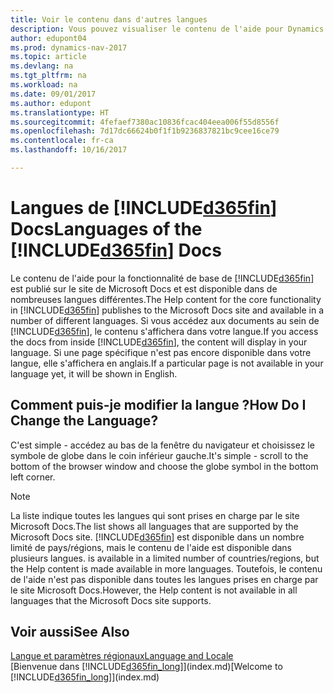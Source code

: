 ```yaml
---
title: Voir le contenu dans d'autres langues
description: Vous pouvez visualiser le contenu de l'aide pour Dynamics NAV dans d'autres langues.
author: edupont04
ms.prod: dynamics-nav-2017
ms.topic: article
ms.devlang: na
ms.tgt_pltfrm: na
ms.workload: na
ms.date: 09/01/2017
ms.author: edupont
ms.translationtype: HT
ms.sourcegitcommit: 4fefaef7380ac10836fcac404eea006f55d8556f
ms.openlocfilehash: 7d17dc66624b0f1f1b9236837821bc9cee16ce79
ms.contentlocale: fr-ca
ms.lasthandoff: 10/16/2017

---
```

# <a name="languages-of-the-included365finincludesd365finmdmd-docs"></a><span data-ttu-id="c75eb-103">Langues de [!INCLUDE[d365fin](includes/d365fin_md.md)] Docs</span><span class="sxs-lookup"><span data-stu-id="c75eb-103">Languages of the [!INCLUDE[d365fin](includes/d365fin_md.md)] Docs</span></span>
<span data-ttu-id="c75eb-104">Le contenu de l'aide pour la fonctionnalité de base de [!INCLUDE[d365fin](includes/d365fin_md.md)] est publié sur le site de Microsoft Docs et est disponible dans de nombreuses langues différentes.</span><span class="sxs-lookup"><span data-stu-id="c75eb-104">The Help content for the core functionality in [!INCLUDE[d365fin](includes/d365fin_md.md)] publishes to the Microsoft Docs site and available in a number of different languages.</span></span> <span data-ttu-id="c75eb-105">Si vous accédez aux documents au sein de [!INCLUDE[d365fin](includes/d365fin_md.md)], le contenu s'affichera dans votre langue.</span><span class="sxs-lookup"><span data-stu-id="c75eb-105">If you access the docs from inside [!INCLUDE[d365fin](includes/d365fin_md.md)], the content will display in your language.</span></span> <span data-ttu-id="c75eb-106">Si une page spécifique n'est pas encore disponible dans votre langue, elle s'affichera en anglais.</span><span class="sxs-lookup"><span data-stu-id="c75eb-106">If a particular page is not available in your language yet, it will be shown in English.</span></span>

## <a name="how-do-i-change-the-language"></a><span data-ttu-id="c75eb-107">Comment puis-je modifier la langue ?</span><span class="sxs-lookup"><span data-stu-id="c75eb-107">How Do I Change the Language?</span></span>
<span data-ttu-id="c75eb-108">C'est simple - accédez au bas de la fenêtre du navigateur et choisissez le symbole de globe dans le coin inférieur gauche.</span><span class="sxs-lookup"><span data-stu-id="c75eb-108">It's simple - scroll to the bottom of the browser window and choose the globe symbol in the bottom left corner.</span></span>

> [!NOTE]  
> <span data-ttu-id="c75eb-109">La liste indique toutes les langues qui sont prises en charge par le site Microsoft Docs.</span><span class="sxs-lookup"><span data-stu-id="c75eb-109">The list shows all languages that are supported by the Microsoft Docs site.</span></span> [!INCLUDE[d365fin](includes/d365fin_md.md)]<span data-ttu-id="c75eb-110"> est disponible dans un nombre limité de pays/régions, mais le contenu de l'aide est disponible dans plusieurs langues.</span><span class="sxs-lookup"><span data-stu-id="c75eb-110"> is available in a limited number of countries/regions, but the Help content is made available in more languages.</span></span> <span data-ttu-id="c75eb-111">Toutefois, le contenu de l'aide n'est pas disponible dans toutes les langues prises en charge par le site Microsoft Docs.</span><span class="sxs-lookup"><span data-stu-id="c75eb-111">However, the Help content is not available in all languages that the Microsoft Docs site supports.</span></span>

## <a name="see-also"></a><span data-ttu-id="c75eb-112">Voir aussi</span><span class="sxs-lookup"><span data-stu-id="c75eb-112">See Also</span></span>
[<span data-ttu-id="c75eb-113">Langue et paramètres régionaux</span><span class="sxs-lookup"><span data-stu-id="c75eb-113">Language and Locale</span></span>](about-locale-language.md)  
<span data-ttu-id="c75eb-114">[Bienvenue dans [!INCLUDE[d365fin_long](includes/d365fin_long_md.md)]](index.md)</span><span class="sxs-lookup"><span data-stu-id="c75eb-114">[Welcome to [!INCLUDE[d365fin_long](includes/d365fin_long_md.md)]](index.md)</span></span>  


